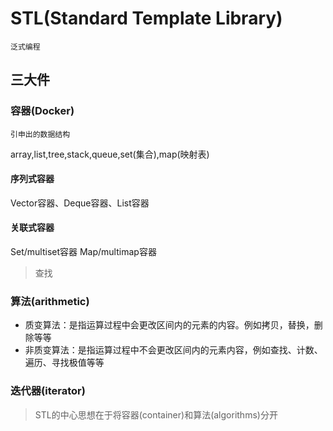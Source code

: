 # STL(Standard Template Library)
    泛式编程
## 三大件
### 容器(Docker)
    引申出的数据结构
array,list,tree,stack,queue,set(集合),map(映射表)
#### 序列式容器
Vector容器、Deque容器、List容器

#### 关联式容器
Set/multiset容器 Map/multimap容器
>查找

### 算法(arithmetic)
- 质变算法：是指运算过程中会更改区间内的元素的内容。例如拷贝，替换，删除等等
- 非质变算法：是指运算过程中不会更改区间内的元素内容，例如查找、计数、遍历、寻找极值等等
### 迭代器(iterator)
>STL的中心思想在于将容器(container)和算法(algorithms)分开
